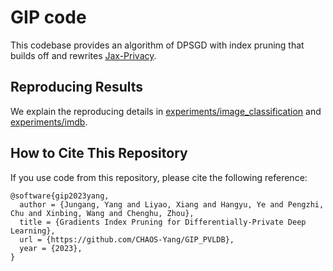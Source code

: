 # GIP code 

This codebase provides an algorithm of DPSGD with index pruning that builds off and rewrites [Jax-Privacy](https://github.com/deepmind/jax_privacy).

## Reproducing Results<a id="reproducing-results"></a>
We explain the reproducing details in [experiments/image_classification](experiments/image_classification) and [experiments/imdb](experiments/imdb).



## How to Cite This Repository <a id="citing"></a>
If you use code from this repository, please cite the following reference:

```
@software{gip2023yang,
  author = {Jungang, Yang and Liyao, Xiang and Hangyu, Ye and Pengzhi, Chu and Xinbing, Wang and Chenghu, Zhou},
  title = {Gradients Index Pruning for Differentially-Private Deep Learning},
  url = {https://github.com/CHAOS-Yang/GIP_PVLDB},
  year = {2023},
}
```

